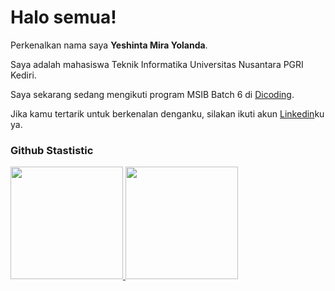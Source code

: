 # Halo semua! 

Perkenalkan nama saya **Yeshinta Mira Yolanda**.<br>

Saya adalah mahasiswa Teknik Informatika Universitas Nusantara PGRI Kediri.

Saya sekarang sedang mengikuti program MSIB Batch 6 di [Dicoding](https://www.dicoding.com/).<br>

Jika kamu tertarik untuk berkenalan denganku, silakan ikuti akun [Linkedin](https://www.linkedin.com/in/yeshinta-mira-yolanda-3840871b1/)ku ya.


### Github Stastistic

<p align="left">
<a href="https://github.com/penuliscode">
  <img height="180em" src="https://github-readme-stats-eight-theta.vercel.app/api?username=penuliscode&show_icons=true&theme=algolia&include_all_commits=true&count_private=true"/>
  <img height="180em" src="https://github-readme-stats-eight-theta.vercel.app/api/top-langs/?username=penuliscode&layout=compact&theme=algolia"/>
</a>
</p>
